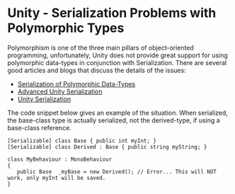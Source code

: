 # Unity - Serialization Problems with Polymorphic Types

Polymorphism is one of the three main pillars of object-oriented programming, unfortunately, Unity does not provide great support for using polymorphic data-types in conjunction with Serialization.  There are several good articles and blogs  that discuss the details of the issues:

- [Serialization of Polymorphic Data-Types](https://feedback.unity3d.com/suggestions/serialization-of-polymorphic-dat)
- [Advanced Unity Serialization](http://www.codingjargames.com/blog/2012/11/30/advanced-unity-serialization/)
- [Unity Serialization](http://blogs.unity3d.com/2014/06/24/serialization-in-unity/) 

The code snippet below gives an example of the situation. When serialized, the base-class type is actually serialized, not the derived-type, if using a base-class reference.

```
[Serializable] class Base { public int myInt; }
[Serializable] class Derived : Base { public string myString; }
 
class MyBehaviour : MonoBehaviour
{
   public Base  _myBase = new Derived(); // Error... This will NOT work, only myInt will be saved.
}
```
